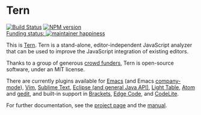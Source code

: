 # Tern

[![Build Status](https://secure.travis-ci.org/marijnh/tern.png)](http://travis-ci.org/marijnh/tern)
[![NPM version](https://img.shields.io/npm/v/tern.svg)](https://www.npmjs.org/package/tern)  
[Funding status: ![maintainer happiness](https://marijnhaverbeke.nl/fund/status_s.png?again)](https://marijnhaverbeke.nl/fund/)

This is [Tern][1]. Tern is a stand-alone, editor-independent
JavaScript analyzer that can be used to improve the JavaScript
integration of existing editors.

Thanks to a group of generous [crowd funders][2], Tern is open-source
software, under an MIT license.

There are currently plugins available for [Emacs][emacs] (and Emacs
[company-mode][cmode]), [Vim][vim], [Sublime Text][st], [Eclipse (and general Java API)][ec],
[Light Table][lt], [Atom][atom] and [gedit][gedit], and built-in support in
[Brackets][brackets], [Edge Code][edge_code], and [CodeLite](http://codelite.org/).

For further documentation, see the [project page][1] and the
[manual][3].

[1]: http://ternjs.net
[2]: http://www.indiegogo.com/projects/tern-intelligent-javascript-editing
[3]: http://ternjs.net/doc/manual.html

[emacs]: http://ternjs.net/doc/manual.html#emacs
[ec]: https://github.com/angelozerr/tern.java
[vim]: https://github.com/ternjs/tern_for_vim
[st]: https://github.com/ternjs/tern_for_sublime
[lt]: https://github.com/mortalapeman/LT-TernJS
[atom]: https://atom.io/packages/atom-ternjs
[gedit]: https://github.com/Swatinem/tern_for_gedit
[brackets]: http://brackets.io
[edge_code]: http://html.adobe.com/edge/code
[cmode]: https://github.com/proofit404/company-tern
